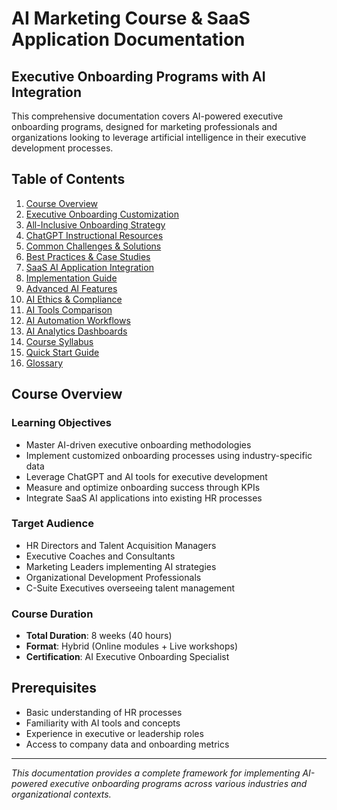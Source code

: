 # AI Marketing Course & SaaS Application Documentation

## Executive Onboarding Programs with AI Integration

This comprehensive documentation covers AI-powered executive onboarding programs, designed for marketing professionals and organizations looking to leverage artificial intelligence in their executive development processes.

## Table of Contents

1. [Course Overview](#course-overview)
2. [Executive Onboarding Customization](./01-executive-onboarding-customization.md)
3. [All-Inclusive Onboarding Strategy](./02-all-inclusive-onboarding-strategy.md)
4. [ChatGPT Instructional Resources](./03-chatgpt-instructional-resources.md)
5. [Common Challenges & Solutions](./04-common-challenges-solutions.md)
6. [Best Practices & Case Studies](./05-best-practices-case-studies.md)
7. [SaaS AI Application Integration](./06-saas-ai-integration.md)
8. [Implementation Guide](./07-implementation-guide.md)
9. [Advanced AI Features](./08-advanced-ai-features.md)
10. [AI Ethics & Compliance](./09-ai-ethics-compliance.md)
11. [AI Tools Comparison](./10-ai-tools-comparison.md)
12. [AI Automation Workflows](./11-ai-automation-workflows.md)
13. [AI Analytics Dashboards](./12-ai-analytics-dashboards.md)
14. [Course Syllabus](./COURSE_SYLLABUS.md)
15. [Quick Start Guide](./QUICK_START_GUIDE.md)
16. [Glossary](./GLOSSARY.md)

## Course Overview

### Learning Objectives
- Master AI-driven executive onboarding methodologies
- Implement customized onboarding processes using industry-specific data
- Leverage ChatGPT and AI tools for executive development
- Measure and optimize onboarding success through KPIs
- Integrate SaaS AI applications into existing HR processes

### Target Audience
- HR Directors and Talent Acquisition Managers
- Executive Coaches and Consultants
- Marketing Leaders implementing AI strategies
- Organizational Development Professionals
- C-Suite Executives overseeing talent management

### Course Duration
- **Total Duration**: 8 weeks (40 hours)
- **Format**: Hybrid (Online modules + Live workshops)
- **Certification**: AI Executive Onboarding Specialist

## Prerequisites
- Basic understanding of HR processes
- Familiarity with AI tools and concepts
- Experience in executive or leadership roles
- Access to company data and onboarding metrics

---

*This documentation provides a complete framework for implementing AI-powered executive onboarding programs across various industries and organizational contexts.*
